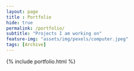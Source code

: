 ```yaml
---
layout: page
title : Portfolio
hide: true
permalink: /portfolio/
subtitle: "Projects I am working on"
feature-img: "assets/img/pexels/computer.jpeg"
tags: [Archive]
---
```


{% include portfolio.html %}
